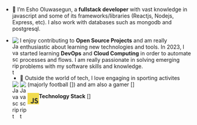 - 👋 I’m Esho Oluwasegun, a **fullstack developer** with vast knowledge in javascript and some of its frameworks/libraries (Reactjs, Nodejs, Express, etc). I also work with databases such as mongodb and postgresql.


<!-- - ![icons8-web-coding-53](https://github.com/Sir-Altruist/Sir-Altruist/assets/68037747/a466f701-3f18-4073-893d-f4b1c56a88b3) -->
- <img align="left" alt="Javascript" width="20px" src="https://img.icons8.com/external-vectorslab-flat-vectorslab/53/external-Web-Coding-web-and-marketing-vectorslab-flat-vectorslab.png" />I enjoy contributing to **Open Source Projects** and am really enthusiastic about learning new technologies and tools. In 2023, I started learning **DevOps** and **Cloud Computing** in order to automate processes and flows. I am really passionate in solving emerging problems with my software skills and knowledge. 

- 💞️ Outside the world of tech, I love engaging in sporting activites (majorly football [<img align="left" alt="Javascript" width="20px" src="https://img.icons8.com/fluency/48/football2.png"/>]) and am also a gamer [<img align="left" alt="Javascript" width="20px" src="[https://img.icons8.com/fluency/48/football2.png](https://img.icons8.com/fluency/48/xbox-controller--v1.png)" />]

**Technology Stack**
[<img align="left" alt="Javascript" width="30px" src="https://raw.githubusercontent.com/github/explore/80688e429a7d4ef2fca1e82350fe8e3517d3494d/topics/javascript/javascript.png" />]
<!---
Sir-Altruist/Sir-Altruist is a ✨ special ✨ repository because its `README.md` (this file ) appears on your GitHub profile.
You can click the Preview link to take a look at your changes.
--->

